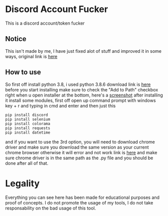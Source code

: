 # Discord Account Fucker
This is a discord account/token fucker

## Notice
This isn't made by me, I have just fixed alot of stuff and improved it in some ways, original link is [here](https://github.com/azael1337/Jajaja-Account-Nuker)

## How to use
So first off install python 3.8, i used python 3.8.6 download link is [here](https://www.python.org/downloads/release/python-386/)
before you start installing make sure to check the "Add to Path" checkbox right when u open installer at the bottom, here's a [screenshot](https://iileafy.has-no-bra.in/1NdAxo.png)
after installing it install some modules, first off open up command prompt with windows key + r and typing in cmd and enter and then just this
```
pip install discord
pip install selenium
pip install colorama
pip install requests
pip install datetime
```
and if you want to use the 3rd option, you will need to download chrome driver and make sure you download the same version as your current chrome browser otherwise it will error and not work link is [here](https://chromedriver.chromium.org/downloads) and make sure chrome driver is in the same path as the .py file
and you should be done after all of that.

# Legality
Everything you can see here has been made for educational purposes and proof of concepts. I do not promote the usage of my tools, I do not take responsability on the bad usage of this tool.
